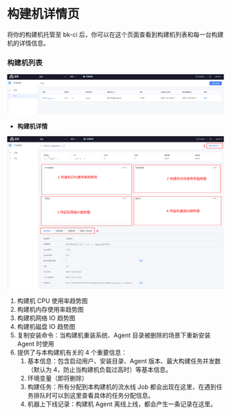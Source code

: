 # 构建机详情页



将你的构建机托管至 bk-ci 后，你可以在这个页面查看到构建机列表和每一台构建机的详情信息。

### 构建机列表 <a id="&#x6784;&#x5EFA;&#x673A;&#x5217;&#x8868;"></a>

![&#x5728;&#x5217;&#x8868;&#x4E2D;&#xFF0C;&#x53EF;&#x4EE5;&#x67E5;&#x9605;&#x6784;&#x5EFA;&#x673A;&#x7684;&#x57FA;&#x672C;&#x4FE1;&#x606F;&#xFF0C;&#x70B9;&#x51FB;&#x522B;&#x540D;&#x8FDB;&#x5165;&#x6784;&#x5EFA;&#x673A;&#x8BE6;&#x60C5;&#x3002;](../../.gitbook/assets/image%20%2822%29.png)

* **构建机详情**

![&#x6784;&#x5EFA;&#x673A;&#x8BE6;&#x60C5;&#x9875;&#x5171;&#x6709; 6 &#x4E2A;&#x529F;&#x80FD;&#x533A;&#xFF0C;&#x5BF9;&#x5E94;&#x529F;&#x80FD;&#x5982;&#x4E0B;&#xFF1A;](../../.gitbook/assets/image%20%2813%29.png)

1. 构建机 CPU 使用率趋势图
2. 构建机内存使用率趋势图
3. 构建机网络 IO 趋势图
4. 构建机磁盘 IO 趋势图
5. 复制安装命令：当构建机重装系统、Agent 目录被删除的场景下重新安装 Agent 时使用
6. 提供了与本构建机有关的 4 个重要信息：
   1. 基本信息：包含启动用户、安装目录、Agent 版本、最大构建任务并发数（默认为 4，防止当构建机负载过高时）等基本信息。
   2. 环境变量（即将删除）
   3. 构建任务：所有分配到本构建机的流水线 Job 都会出现在这里，在遇到任务排队时可以到这里查看具体的任务分配信息。
   4. 机器上下线记录：构建机 Agent 离线上线，都会产生一条记录在这里。


